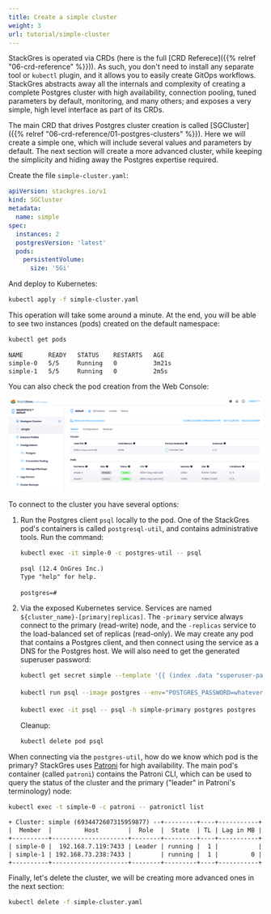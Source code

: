 ```yaml
---
title: Create a simple cluster
weight: 3
url: tutorial/simple-cluster
---
```


StackGres is operated via CRDs (here is the full [CRD Referece]({{% relref "06-crd-reference" %}})). As such, you don't
need to install any separate tool or `kubectl` plugin, and it allows you to easily create GitOps workflows. StackGres
abstracts away all the internals and complexity of creating a complete Postgres cluster with high availability,
connection pooling, tuned parameters by default, monitoring, and many others; and exposes a very simple, high level
interface as part of its CRDs.

The main CRD that drives Postgres cluster creation is called
[SGCluster]({{% relref "06-crd-reference/01-postgres-clusters" %}}). Here we will create a simple one, which will
include several values and parameters by default. The next section will create a more advanced cluster, while keeping
the simplicity and hiding away the Postgres expertise required.

Create the file `simple-cluster.yaml`:

```yaml
apiVersion: stackgres.io/v1
kind: SGCluster
metadata:
  name: simple
spec:
  instances: 2
  postgresVersion: 'latest'
  pods:
    persistentVolume:
      size: '5Gi'
```

And deploy to Kubernetes:

```bash
kubectl apply -f simple-cluster.yaml
```

This operation will take some around a minute. At the end, you will be able to see two instances (pods) created on the
default namespace:

```bash
kubectl get pods
```

```plain
NAME       READY   STATUS    RESTARTS   AGE
simple-0   5/5     Running   0          3m21s
simple-1   5/5     Running   0          2m5s
```

You can also check the pod creation from the Web Console:

![Simple Cluster](simple-cluster.png "Simple Cluster")

To connect to the cluster you have several options:

1. Run the Postgres client `psql` locally to the pod. One of the StackGres pod's containers is called `postgresql-util`,
and contains administrative tools. Run the command:

    ```bash
    kubectl exec -it simple-0 -c postgres-util -- psql
    ```

    ```plain
    psql (12.4 OnGres Inc.)
    Type "help" for help.

    postgres=#
    ```

1. Via the exposed Kubernetes service. Services are named `${cluster_name}-[primary|replicas]`. The `-primary` service
always connect to the primary (read-write) node, and the `-replicas` service to the load-balanced set of replicas
(read-only). We may create any pod that contains a Postgres client, and then connect using the service as a DNS for the
Postgres host. We will also need to get the generated superuser password:

    ```bash
    kubectl get secret simple --template '{{ (index .data "superuser-password" | base64decode) }}'

    kubectl run psql --image postgres --env="POSTGRES_PASSWORD=whatever"

    kubectl exec -it psql -- psql -h simple-primary postgres postgres
    ```

    Cleanup:

    ```bash
    kubectl delete pod psql
    ```

When connecting via the `postgres-util`, how do we know which pod is the primary? StackGres uses
[Patroni](https://github.com/zalando/patroni) for high availability. The main pod's container (called `patroni`)
contains the Patroni CLI, which can be used to query the status of the cluster and the primary ("leader" in Patroni's
terminology) node:

```bash
kubectl exec -t simple-0 -c patroni -- patronictl list
```

```plain
+ Cluster: simple (6934472607315959877) --+---------+----+-----------+
|  Member  |         Host        |  Role  |  State  | TL | Lag in MB |
+----------+---------------------+--------+---------+----+-----------+
| simple-0 |  192.168.7.119:7433 | Leader | running |  1 |           |
| simple-1 | 192.168.73.238:7433 |        | running |  1 |         0 |
+----------+---------------------+--------+---------+----+-----------+
```

Finally, let's delete the cluster, we will be creating more advanced ones in the next section:

```bash
kubectl delete -f simple-cluster.yaml
```

